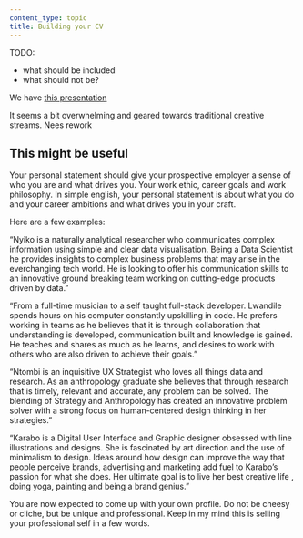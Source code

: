 ```yaml
---
content_type: topic
title: Building your CV
---
```


TODO:

- what should be included
- what should not be?

We have [this presentation](https://docs.google.com/presentation/d/1tv0GdW-_ETSI3KwXtA4LDFKfeB6yLO1NOzA76TWjGqo/edit#slide=id.g5ca2992183_1_355)

It seems a bit overwhelming and geared towards traditional creative streams. Nees rework

## This might be useful

Your personal statement should give your prospective employer a sense of who you are and what drives you. Your work ethic, career goals and work philosophy. In simple english, your personal statement is about what you do and your career ambitions and what drives you in your craft.

Here are a few examples:

“Nyiko is a naturally analytical researcher who communicates complex information using simple and clear data visualisation. Being a Data Scientist he provides insights to complex business problems that may arise in the everchanging tech world. He is looking to offer his communication skills to an innovative ground breaking team working on cutting-edge products driven by data.”

“From a full-time musician to a self taught full-stack developer. Lwandile spends hours on his computer constantly upskilling in code. He prefers working in teams as he believes that it is through collaboration that understanding is developed, communication built and knowledge is gained. He teaches and shares as much as he learns, and desires to work with others who are also driven to achieve their goals.”

“Ntombi is an inquisitive UX Strategist who loves all things data and research. As an anthropology graduate she believes that through research that is timely, relevant and accurate, any problem can be solved. The blending of Strategy and Anthropology has created an innovative problem solver with a strong focus on human-centered design thinking in her strategies.”

“Karabo is a Digital User Interface and Graphic designer obsessed with line illustrations and designs. She is fascinated by art direction and the use of minimalism to design. Ideas around how design can improve the way that people perceive brands, advertising and marketing add fuel to Karabo’s passion for what she does. Her ultimate goal is to live her best creative life , doing yoga, painting and being a brand genius.”

You are now expected to come up with your own profile. Do not be cheesy or cliche, but be unique and professional. Keep in my mind this is selling your professional self in a few words.
